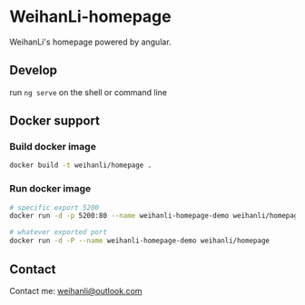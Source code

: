 # WeihanLi-homepage

WeihanLi's homepage powered by angular.

## Develop

run `ng serve` on the shell or command line

## Docker support

### Build docker image

``` bash
docker build -t weihanli/homepage .
```

### Run docker image

``` bash
# specific export 5200
docker run -d -p 5200:80 --name weihanli-homepage-demo weihanli/homepage

# whatever exported port
docker run -d -P --name weihanli-homepage-demo weihanli/homepage
```

## Contact

Contact me: weihanli@outlook.com